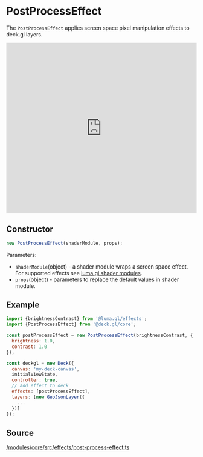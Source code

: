 # PostProcessEffect

The `PostProcessEffect` applies screen space pixel manipulation effects to deck.gl layers.

<div style={{position:'relative',height:450}}></div>
<div style={{position:'absolute',transform:'translateY(-450px)',paddingLeft:'inherit',paddingRight:'inherit',left:0,right:0}}>
  <iframe height="450" width="100%" scrolling="no" title="deck.gl PostProcessEffect Demo" src="https://codepen.io/vis-gl/embed/YbRGvv/?height=450&theme-id=light&default-tab=result" frameborder="no" allowtransparency="true" allowfullscreen="true">
    See the Pen <a href='https://codepen.io/vis-gl/pen/YbRGvv/'>deck.gl PostProcessEffect Demo</a> by vis.gl
    (<a href='https://codepen.io/vis-gl'>@vis-gl</a>) on <a href='https://codepen.io'>CodePen</a>.
  </iframe>
</div>

## Constructor

```js
new PostProcessEffect(shaderModule, props);
```

Parameters:
* `shaderModule`(object) - a shader module wraps a screen space effect. For supported effects see [luma.gl shader modules](https://luma.gl/docs/api-reference/shadertools/shader-passes/image-processing).
* `props`(object) - parameters to replace the default values in shader module.

## Example

```js
import {brightnessContrast} from '@luma.gl/effects';
import {PostProcessEffect} from '@deck.gl/core';

const postProcessEffect = new PostProcessEffect(brightnessContrast, {
  brightness: 1.0,
  contrast: 1.0
});

const deckgl = new Deck({
  canvas: 'my-deck-canvas',
  initialViewState,
  controller: true,
  // add effect to deck
  effects: [postProcessEffect],
  layers: [new GeoJsonLayer({
    ...
  })]
});
```

## Source

[/modules/core/src/effects/post-process-effect.ts](https://github.com/visgl/deck.gl/tree/9.1-release/modules/core/src/effects/post-process-effect.ts)
